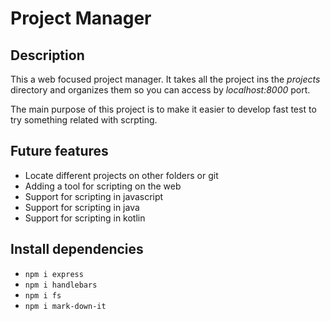 # Project Manager

## Description

This a web focused project manager. It takes all the project ins the *projects* directory and organizes them so you can access by *localhost:8000* port.

The main purpose of this project is to make it easier to develop fast test to try something related with scrpting.

## Future features

- Locate different projects on other folders or git
- Adding a tool for scripting on the web
- Support for scripting in javascript
- Support for scripting in java
- Support for scripting in kotlin

## Install dependencies

- `npm i express`
- `npm i handlebars`
- `npm i fs`
- `npm i mark-down-it`